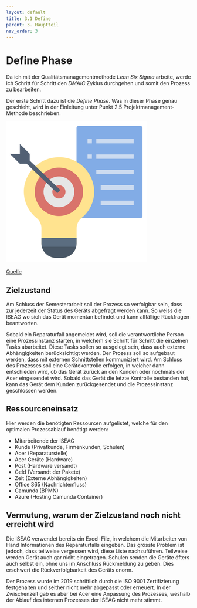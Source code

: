 ```yaml
---
layout: default
title: 3.1 Define
parent: 3. Hauptteil
nav_order: 3
---
```

# Define Phase

Da ich mit der Qualitätsmanagementmethode *Lean Six Sigma* arbeite, werde ich Schritt für Schritt den *DMAIC* Zyklus durchgehen und somit den Prozess zu bearbeiten. 

Der erste Schritt dazu ist die *Define Phase*. Was in dieser Phase genau geschieht, wird in der Einleitung unter Punkt 2.5 Projektmanagement-Methode beschrieben.

![Define](../../ressources/bilder/rsz_defining.png)

[Quelle](../Quellenverzeichnis/index.md#define)

## Zielzustand

Am Schluss der Semesterarbeit soll der Prozess so verfolgbar sein, dass zur jederzeit der Status des Geräts abgefragt werden kann. So weiss die ISEAG wo sich das Gerät momentan befindet und kann allfällige Rückfragen beantworten. 

Sobald ein Reparaturfall angemeldet wird, soll die verantwortliche Person eine Prozessinstanz starten, in welchem sie Schritt für Schritt die einzelnen Tasks abarbeitet. Diese Tasks sollen so ausgelegt sein, dass auch externe Abhängigkeiten berücksichtigt werden. Der Prozess soll so aufgebaut werden, dass mit externen Schnittstellen kommuniziert wird. Am Schluss des Prozesses soll eine Gerätekontrolle erfolgen, in welcher dann entschieden wird, ob das Gerät zurück an den Kunden oder nochmals der Acer eingesendet wird. Sobald das Gerät die letzte Kontrolle bestanden hat, kann das Gerät dem Kunden zurückgesendet und die Prozessinstanz geschlossen werden.
## Ressourceneinsatz

Hier werden die benötigten Ressourcen aufgelistet, welche für den optimalen Prozessablauf benötigt werden:

- Mitarbeitende der ISEAG
- Kunde (Privatkunde, Firmenkunden, Schulen)
- Acer (Reparaturstelle)
- Acer Geräte (Hardware)
- Post (Hardware versandt)
- Geld (Versandt der Pakete)
- Zeit (Externe Abhängigkeiten)
- Office 365 (Nachrichtenfluss)
- Camunda (BPMN)
- Azure (Hosting Camunda Container)

## Vermutung, warum der Zielzustand noch nicht erreicht wird

Die ISEAG verwendet bereits ein Excel-File, in welchem die Mitarbeiter von Hand Informationen des Reparaturfalls eingeben. Das grösste Problem ist jedoch, dass teilweise vergessen wird, diese Liste nachzuführen. Teilweise werden Gerät auch gar nicht eingetragen. Schulen senden die Geräte öfters auch selbst ein, ohne uns im Anschluss Rückmeldung zu geben. Dies erschwert die Rückverfolgbarkeit des Geräts enorm.

Der Prozess wurde im 2019 schriftlich durch die ISO 9001 Zertifizierung festgehalten und seither nicht mehr abgepasst oder erneuert. In der Zwischenzeit gab es aber bei Acer eine Anpassung des Prozesses, weshalb der Ablauf des internen Prozesses der ISEAG nicht mehr stimmt.




